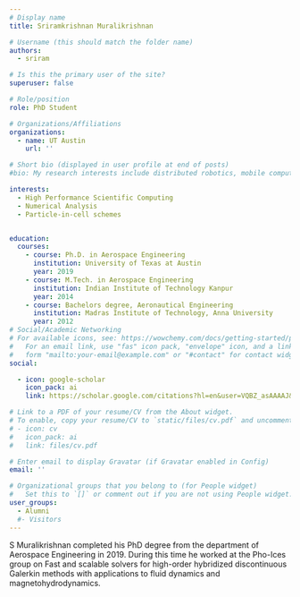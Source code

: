 ```yaml
---
# Display name
title: Sriramkrishnan Muralikrishnan

# Username (this should match the folder name)
authors:
  - sriram

# Is this the primary user of the site?
superuser: false

# Role/position
role: PhD Student

# Organizations/Affiliations
organizations:
  - name: UT Austin
    url: ''

# Short bio (displayed in user profile at end of posts)
#bio: My research interests include distributed robotics, mobile computing and programmable matter.

interests:
  - High Performance Scientific Computing 
  - Numerical Analysis
  - Particle-in-cell schemes


education:
  courses:
    - course: Ph.D. in Aerospace Engineering
      institution: University of Texas at Austin
      year: 2019
    - course: M.Tech. in Aerospace Engineering
      institution: Indian Institute of Technology Kanpur
      year: 2014
    - course: Bachelors degree, Aeronautical Engineering
      institution: Madras Institute of Technology, Anna University
      year: 2012
# Social/Academic Networking
# For available icons, see: https://wowchemy.com/docs/getting-started/page-builder/#icons
#   For an email link, use "fas" icon pack, "envelope" icon, and a link in the
#   form "mailto:your-email@example.com" or "#contact" for contact widget.
social:

  - icon: google-scholar
    icon_pack: ai
    link: https://scholar.google.com/citations?hl=en&user=VQBZ_asAAAAJ&view_op=list_works&sortby=pubdate

# Link to a PDF of your resume/CV from the About widget.
# To enable, copy your resume/CV to `static/files/cv.pdf` and uncomment the lines below.
# - icon: cv
#   icon_pack: ai
#   link: files/cv.pdf

# Enter email to display Gravatar (if Gravatar enabled in Config)
email: ''

# Organizational groups that you belong to (for People widget)
#   Set this to `[]` or comment out if you are not using People widget.
user_groups:
  - Alumni
  #- Visitors
---
```


S Muralikrishnan completed his PhD degree from the department of Aerospace Engineering in 2019. During this time he worked at the Pho-Ices group on Fast and scalable solvers for high-order hybridized discontinuous Galerkin methods with applications to fluid dynamics and magnetohydrodynamics.
